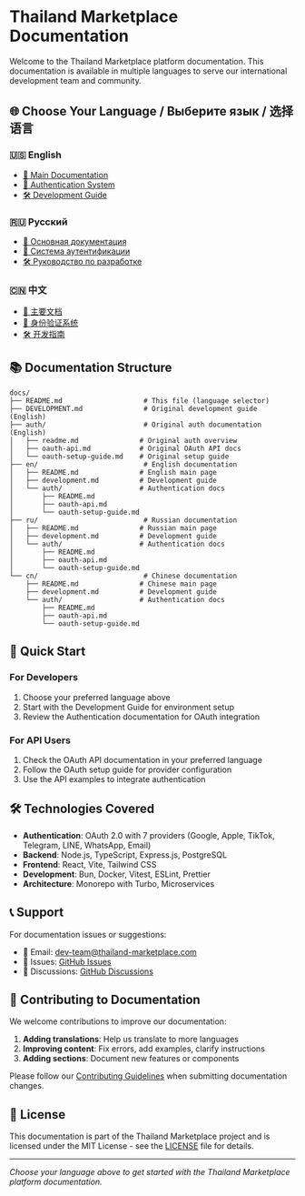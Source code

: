 # Thailand Marketplace Documentation

Welcome to the Thailand Marketplace platform documentation. This documentation
is available in multiple languages to serve our international development team
and community.

## 🌐 Choose Your Language / Выберите язык / 选择语言

### 🇺🇸 English

- [📖 Main Documentation](en/README.md)
- [🔐 Authentication System](en/auth/README.md)
- [🛠️ Development Guide](en/development.md)

### 🇷🇺 Русский

- [📖 Основная документация](ru/README.md)
- [🔐 Система аутентификации](ru/auth/README.md)
- [🛠️ Руководство по разработке](ru/development.md)

### 🇨🇳 中文

- [📖 主要文档](cn/README.md)
- [🔐 身份验证系统](cn/auth/README.md)
- [🛠️ 开发指南](cn/development.md)

## 📚 Documentation Structure

```
docs/
├── README.md                    # This file (language selector)
├── DEVELOPMENT.md               # Original development guide (English)
├── auth/                        # Original auth documentation (English)
│   ├── readme.md               # Original auth overview
│   ├── oauth-api.md            # Original OAuth API docs
│   └── oauth-setup-guide.md    # Original setup guide
├── en/                          # English documentation
│   ├── README.md               # English main page
│   ├── development.md          # Development guide
│   └── auth/                   # Authentication docs
│       ├── README.md
│       ├── oauth-api.md
│       └── oauth-setup-guide.md
├── ru/                          # Russian documentation
│   ├── README.md               # Russian main page
│   ├── development.md          # Development guide
│   └── auth/                   # Authentication docs
│       ├── README.md
│       ├── oauth-api.md
│       └── oauth-setup-guide.md
└── cn/                          # Chinese documentation
    ├── README.md               # Chinese main page
    ├── development.md          # Development guide
    └── auth/                   # Authentication docs
        ├── README.md
        ├── oauth-api.md
        └── oauth-setup-guide.md
```

## 🚀 Quick Start

### For Developers

1. Choose your preferred language above
2. Start with the Development Guide for environment setup
3. Review the Authentication documentation for OAuth integration

### For API Users

1. Check the OAuth API documentation in your preferred language
2. Follow the OAuth setup guide for provider configuration
3. Use the API examples to integrate authentication

## 🛠️ Technologies Covered

- **Authentication**: OAuth 2.0 with 7 providers (Google, Apple, TikTok,
  Telegram, LINE, WhatsApp, Email)
- **Backend**: Node.js, TypeScript, Express.js, PostgreSQL
- **Frontend**: React, Vite, Tailwind CSS
- **Development**: Bun, Docker, Vitest, ESLint, Prettier
- **Architecture**: Monorepo with Turbo, Microservices

## 📞 Support

For documentation issues or suggestions:

- 📧 Email: dev-team@thailand-marketplace.com
- 🐛 Issues:
  [GitHub Issues](https://github.com/chatman-media/farang-marketplace/issues)
- 💬 Discussions:
  [GitHub Discussions](https://github.com/chatman-media/farang-marketplace/discussions)

## 🤝 Contributing to Documentation

We welcome contributions to improve our documentation:

1. **Adding translations**: Help us translate to more languages
2. **Improving content**: Fix errors, add examples, clarify instructions
3. **Adding sections**: Document new features or components

Please follow our [Contributing Guidelines](../CONTRIBUTING.md) when submitting
documentation changes.

## 📄 License

This documentation is part of the Thailand Marketplace project and is licensed
under the MIT License - see the [LICENSE](../LICENSE) file for details.

---

_Choose your language above to get started with the Thailand Marketplace
platform documentation._
